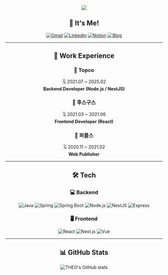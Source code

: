<p align="center">
  <img src="https://capsule-render.vercel.app/api?type=waving&color=gradient&height=200&text=Kang%20Kyoungwon%20(THEO)&fontAlign=50&fontAlignY=40&fontSize=35&desc=Backend%20Developer&descAlign=50&descAlignY=65" />
</p>

<div align="center">

## 🎯 It's Me!

[![Gmail](https://img.shields.io/badge/Gmail-D14836?style=flat-square&logo=gmail&logoColor=white)](mailto:kkwondev@gmail.com)
[![LinkedIn](https://img.shields.io/badge/LinkedIn-0A66C2?style=flat-square&logo=linkedin&logoColor=white)](https://www.linkedin.com/in/theo-ooooo/)
[![Notion](https://img.shields.io/badge/Notion-ffffff?style=flat-square&logo=notion&logoColor=000000)](https://kkwon-theo.notion.site/Kang-kyungwon-2e211b9df81f473ca887d06afccaef1b?pvs=4)
[![Blog](https://img.shields.io/badge/Blog-000000?style=flat-square&logo=githubpages&logoColor=white)](https://kwkang.net)

---

## 💼 Work Experience

### 🏢 Topco  
🗓️ 2021.07 ~ 2025.02  
**Backend Developer (Node.js / NestJS)**

### 🏢 후스구스  
🗓️ 2021.03 ~ 2021.06  
**Frontend Developer (React)**

### 🏢 퍼플스  
🗓️ 2020.11 ~ 2021.02  
**Web Publisher**

---

## 🛠 Tech

### 💻 Backend  
![Java](https://img.shields.io/badge/Java-007396?style=flat-square&logo=openjdk&logoColor=white)
![Spring](https://img.shields.io/badge/Spring-6DB33F?style=flat-square&logo=spring&logoColor=white)
![Spring Boot](https://img.shields.io/badge/Spring%20Boot-6DB33F?style=flat-square&logo=springboot&logoColor=white)
![Node.js](https://img.shields.io/badge/Node.js-339933?style=flat-square&logo=node.js&logoColor=white)
![NestJS](https://img.shields.io/badge/NestJS-E0234E?style=flat-square&logo=nestjs&logoColor=white)
![Express](https://img.shields.io/badge/Express-000000?style=flat-square&logo=express&logoColor=white)

### 🖥 Frontend  
![React](https://img.shields.io/badge/React-20232A?style=flat-square&logo=react&logoColor=61DAFB)
![Next.js](https://img.shields.io/badge/Next.js-000000?style=flat-square&logo=nextdotjs&logoColor=white)
![Vue](https://img.shields.io/badge/Vue.js-35495E?style=flat-square&logo=vuedotjs&logoColor=4FC08D)

---

## 📊 GitHub Stats

![THEO's GitHub stats](https://github-readme-stats.vercel.app/api?username=theo-ooooo&show_icons=true&theme=radical)

</div>
